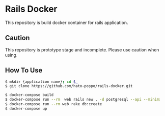 # Rails Docker

This repository is build docker container for rails application.

## Caution

This repository is prototype stage and incomplete.
Please use caution when using.

## How To Use

```sh
$ mkdir {application name}; cd $_
$ git clone https://github.com/hato-poppo/rails-docker.git
```

```sh
$ docker-compose build
$ docker-compose run --rm  web rails new . -d postgresql --api --minimal
$ docker-compose run --rm web rake db:create
$ docker-compose up
```
